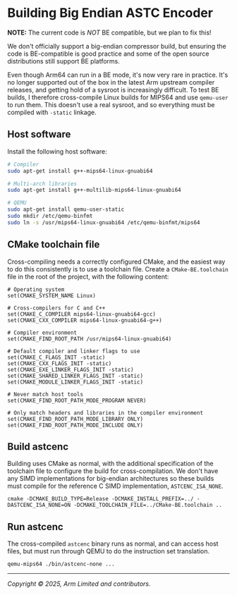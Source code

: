 # Building Big Endian ASTC Encoder

**NOTE:** The current code is _NOT_ BE compatible, but we plan to fix this!

We don't officially support a big-endian compressor build, but ensuring the
code is BE-compatible is good practice and some of the open source
distributions still support BE platforms.

Even though Arm64 can run in a BE mode, it's now very rare in practice. It's no
longer supported out of the box in the latest Arm upstream compiler releases,
and getting hold of a sysroot is increasingly difficult. To test BE builds, I
therefore cross-compile Linux builds for MIPS64 and use `qemu-user` to run
them. This doesn't use a real sysroot, and so everything must be compiled with
`-static` linkage.

## Host software

Install the following host software:

```bash
# Compiler
sudo apt-get install g++-mips64-linux-gnuabi64

# Multi-arch libraries
sudo apt-get install g++-multilib-mips64-linux-gnuabi64

# QEMU
sudo apt-get install qemu-user-static
sudo mkdir /etc/qemu-binfmt
sudo ln -s /usr/mips64-linux-gnuabi64 /etc/qemu-binfmt/mips64
```

## CMake toolchain file

Cross-compiling needs a correctly configured CMake, and the easiest way to
do this consistently is to use a toolchain file. Create a `CMake-BE.toolchain`
file in the root of the project, with the following content:

```
# Operating system
set(CMAKE_SYSTEM_NAME Linux)

# Cross-compilers for C and C++
set(CMAKE_C_COMPILER mips64-linux-gnuabi64-gcc)
set(CMAKE_CXX_COMPILER mips64-linux-gnuabi64-g++)

# Compiler environment
set(CMAKE_FIND_ROOT_PATH /usr/mips64-linux-gnuabi64)

# Default compiler and linker flags to use
set(CMAKE_C_FLAGS_INIT -static)
set(CMAKE_CXX_FLAGS_INIT -static)
set(CMAKE_EXE_LINKER_FLAGS_INIT -static)
set(CMAKE_SHARED_LINKER_FLAGS_INIT -static)
set(CMAKE_MODULE_LINKER_FLAGS_INIT -static)

# Never match host tools
set(CMAKE_FIND_ROOT_PATH_MODE_PROGRAM NEVER)

# Only match headers and libraries in the compiler environment
set(CMAKE_FIND_ROOT_PATH_MODE_LIBRARY ONLY)
set(CMAKE_FIND_ROOT_PATH_MODE_INCLUDE ONLY)
```

## Build astcenc

Building uses CMake as normal, with the additional specification of the
toolchain file to configure the build for cross-compilation. We don't have any
SIMD implementations for big-endian architectures so these builds must compile for the reference C SIMD implementation, `ASTCENC_ISA_NONE`.

```
cmake -DCMAKE_BUILD_TYPE=Release -DCMAKE_INSTALL_PREFIX=../ -DASTCENC_ISA_NONE=ON -DCMAKE_TOOLCHAIN_FILE=../CMake-BE.toolchain ..
```

## Run astcenc

The cross-compiled `astcenc` binary runs as normal, and can access host files, but must run through QEMU to do the instruction set translation.

```
qemu-mips64 ./bin/astcenc-none ...
```

- - -

_Copyright © 2025, Arm Limited and contributors._
